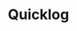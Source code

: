 ---
hackday: 03-oxford
links:
  website: http://quicklog.herokuapp.com/
summary: Rapid procedures log application
team:
- '@ckwl1'
- Michael George
- '@roylinesuk'
- '@bigdumbobject'
- '@kgutteridge'
- Andrew Vizor
title: Quicklog
---